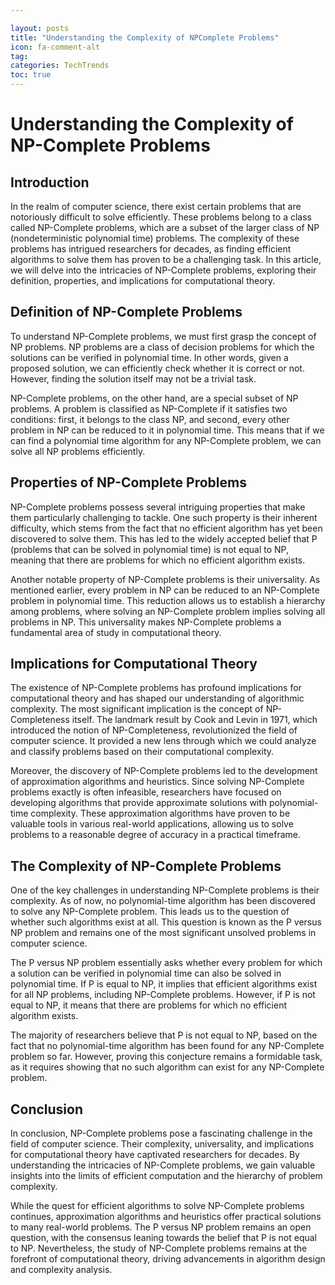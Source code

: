 ```yaml
---

layout: posts
title: "Understanding the Complexity of NPComplete Problems"
icon: fa-comment-alt
tag:
categories: TechTrends
toc: true
---
```




# Understanding the Complexity of NP-Complete Problems

## Introduction

In the realm of computer science, there exist certain problems that are notoriously difficult to solve efficiently. These problems belong to a class called NP-Complete problems, which are a subset of the larger class of NP (nondeterministic polynomial time) problems. The complexity of these problems has intrigued researchers for decades, as finding efficient algorithms to solve them has proven to be a challenging task. In this article, we will delve into the intricacies of NP-Complete problems, exploring their definition, properties, and implications for computational theory.

## Definition of NP-Complete Problems

To understand NP-Complete problems, we must first grasp the concept of NP problems. NP problems are a class of decision problems for which the solutions can be verified in polynomial time. In other words, given a proposed solution, we can efficiently check whether it is correct or not. However, finding the solution itself may not be a trivial task.

NP-Complete problems, on the other hand, are a special subset of NP problems. A problem is classified as NP-Complete if it satisfies two conditions: first, it belongs to the class NP, and second, every other problem in NP can be reduced to it in polynomial time. This means that if we can find a polynomial time algorithm for any NP-Complete problem, we can solve all NP problems efficiently.

## Properties of NP-Complete Problems

NP-Complete problems possess several intriguing properties that make them particularly challenging to tackle. One such property is their inherent difficulty, which stems from the fact that no efficient algorithm has yet been discovered to solve them. This has led to the widely accepted belief that P (problems that can be solved in polynomial time) is not equal to NP, meaning that there are problems for which no efficient algorithm exists.

Another notable property of NP-Complete problems is their universality. As mentioned earlier, every problem in NP can be reduced to an NP-Complete problem in polynomial time. This reduction allows us to establish a hierarchy among problems, where solving an NP-Complete problem implies solving all problems in NP. This universality makes NP-Complete problems a fundamental area of study in computational theory.

## Implications for Computational Theory

The existence of NP-Complete problems has profound implications for computational theory and has shaped our understanding of algorithmic complexity. The most significant implication is the concept of NP-Completeness itself. The landmark result by Cook and Levin in 1971, which introduced the notion of NP-Completeness, revolutionized the field of computer science. It provided a new lens through which we could analyze and classify problems based on their computational complexity.

Moreover, the discovery of NP-Complete problems led to the development of approximation algorithms and heuristics. Since solving NP-Complete problems exactly is often infeasible, researchers have focused on developing algorithms that provide approximate solutions with polynomial-time complexity. These approximation algorithms have proven to be valuable tools in various real-world applications, allowing us to solve problems to a reasonable degree of accuracy in a practical timeframe.

## The Complexity of NP-Complete Problems

One of the key challenges in understanding NP-Complete problems is their complexity. As of now, no polynomial-time algorithm has been discovered to solve any NP-Complete problem. This leads us to the question of whether such algorithms exist at all. This question is known as the P versus NP problem and remains one of the most significant unsolved problems in computer science.

The P versus NP problem essentially asks whether every problem for which a solution can be verified in polynomial time can also be solved in polynomial time. If P is equal to NP, it implies that efficient algorithms exist for all NP problems, including NP-Complete problems. However, if P is not equal to NP, it means that there are problems for which no efficient algorithm exists.

The majority of researchers believe that P is not equal to NP, based on the fact that no polynomial-time algorithm has been found for any NP-Complete problem so far. However, proving this conjecture remains a formidable task, as it requires showing that no such algorithm can exist for any NP-Complete problem.

## Conclusion

In conclusion, NP-Complete problems pose a fascinating challenge in the field of computer science. Their complexity, universality, and implications for computational theory have captivated researchers for decades. By understanding the intricacies of NP-Complete problems, we gain valuable insights into the limits of efficient computation and the hierarchy of problem complexity.

While the quest for efficient algorithms to solve NP-Complete problems continues, approximation algorithms and heuristics offer practical solutions to many real-world problems. The P versus NP problem remains an open question, with the consensus leaning towards the belief that P is not equal to NP. Nevertheless, the study of NP-Complete problems remains at the forefront of computational theory, driving advancements in algorithm design and complexity analysis.